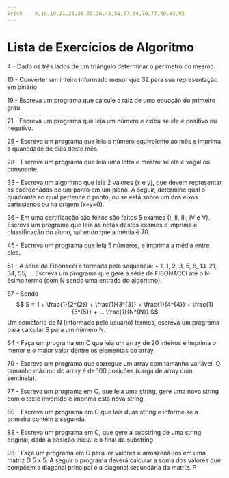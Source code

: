 ```yaml
---
Erick -  4,10,19,21,25,28,33,36,45,51,57,64,70,77,80,83,93
---
```


# Lista de Exercícios de Algoritmo
4 -	Dado os três lados de um triângulo determinar o perímetro do mesmo. 

10 - Converter um inteiro informado menor que 32 para sua representação em binário 

19 - Escreva um programa que calcule a raiz de uma equação do primeiro grau. 

21 - Escreva um programa que leia um número e exiba se ele é positivo ou negativo. 

25 - Escreva um programa que leia o número equivalente ao mês e imprima a quantidade de dias deste mês. 

28 - Escreva um programa que leia uma letra e mostre se ela é vogal ou consoante.

33 - Escreva um algoritmo que leia 2 valores (x e y), que devem representar as coordenadas de um ponto em um plano. A seguir, determine qual o quadrante ao qual pertence o ponto, ou se está sobre um dos eixos cartesianos ou na origem (x=y=0). 

36 - Em uma certificação são feitos são feitos 5 exames (I, II, III, IV e V). Escreva um programa que leia as notas destes exames e imprima a classificação do aluno, sabendo que a média é 70.

45 - Escreva um programa que leia 5 números, e imprima a média entre eles.

51 - A série de Fibonacci é formada pela sequencia:
•	1, 1, 2, 3, 5, 8, 13, 21, 34, 55, ...
Escreva um programa que gere a série de FIBONACCI até o N-ésimo termo (com N sendo uma entrada do algoritmo). 

57 - Sendo
$$ S = 1 + \frac{1}{2^{2}} + \frac{1}{3^{3}} + \frac{1}{4^{4}} + \frac{1}{5^{5}} + ... \frac{1}{N^{N}} $$
Um somatório de N (informado pelo usuário) termos, escreva um programa para calcular S para um número N.

64 - Faça um programa em C que leia um array de 20 inteiros e imprima o menor e o maior valor dentre os elementos do array. 

70 - Escreva um programa que carregue um array com tamanho variável. O tamanho máximo do array é de 100 posições (carga de array com sentinela). 

77 - Escreva um programa em C, que leia uma string, gere uma nova string com o texto invertido e imprima esta nova string. 

80 - Escreva um programa em C que leia duas string e informe se a primeira contém a segunda. 

83 - Escreva um programa em C, que gere a substring de uma string original, dado a posição inicial e a final da substring. 

93 - Faça um programa em C para ler valores e armazená-los em uma matriz D 5 x 5. A seguir o programa deverá calcular a soma dos valores que compõem a diagonal principal e a diagonal secundária da matriz. P

